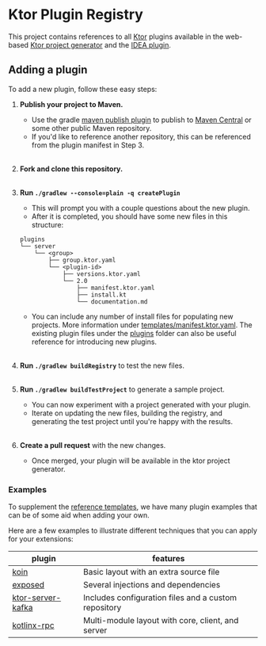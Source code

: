 # Ktor Plugin Registry

This project contains references to all [Ktor](https://github.com/ktorio/ktor/) plugins available in the web-based 
[Ktor project generator](https://start.ktor.io) and the [IDEA plugin](https://plugins.jetbrains.com/plugin/16008-ktor).

## Adding a plugin

To add a new plugin, follow these easy steps:

1. **Publish your project to Maven.**
   - Use the gradle [maven publish plugin](https://docs.gradle.org/current/userguide/publishing_maven.html) to publish 
     to [Maven Central](https://central.sonatype.org/) or some other public Maven repository.
   - If you'd like to reference another repository, this can be referenced from the plugin manifest in Step 3.
     <br /><br />

2. **Fork and clone this repository.**<br /><br />

3. **Run `./gradlew --console=plain -q createPlugin`**
    - This will prompt you with a couple questions about the new plugin.
    - After it is completed, you should have some new files in this structure:
    ```
    plugins
    └── server
        └── <group>
            ├── group.ktor.yaml
            └── <plugin-id>
                ├── versions.ktor.yaml
                └── 2.0
                    ├── manifest.ktor.yaml
                    ├── install.kt
                    └── documentation.md
    ```
   - You can include any number of install files for populating new projects.  More information under 
     [templates/manifest.ktor.yaml](templates/manifest.ktor.yaml).  The existing plugin files under the 
     [plugins](plugins) folder can also be useful reference for introducing new plugins.
   <br /><br />
   
4. **Run `./gradlew buildRegistry`** to test the new files.<br /><br />

5. **Run `./gradlew buildTestProject`** to generate a sample project.
   - You can now experiment with a project generated with your plugin.
   - Iterate on updating the new files, building the registry, and generating the test project until you're happy with the results.<br /><br />

6. **Create a pull request** with the new changes.
    - Once merged, your plugin will be available in the ktor project generator.


### Examples

To supplement the [reference templates](templates), we have many plugin examples that can be of some aid when 
adding your own.

Here are a few examples to illustrate different techniques that you can apply for your extensions:

| plugin                                                                      | features                                             |
|-----------------------------------------------------------------------------|------------------------------------------------------|
| [koin](plugins/server/io.insert-koin)                                       | Basic layout with an extra source file               |
| [exposed](plugins/server/org.jetbrains/exposed)                             | Several injections and dependencies                  |
| [ktor-server-kafka](plugins/server/io.github.flaxoos/ktor-server-kafka-jvm) | Includes configuration files and a custom repository |
| [kotlinx-rpc](plugins/server/org.jetbrains/kotlinx-rpc)                     | Multi-module layout with core, client, and server    |                                              
